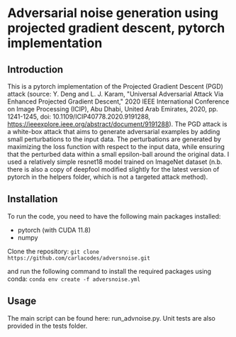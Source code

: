 # Adversarial noise generation using projected gradient descent, pytorch implementation

## Introduction
This is a pytorch implementation of the Projected Gradient Descent (PGD) attack (source: Y. Deng and L. J. Karam, "Universal Adversarial Attack Via Enhanced Projected Gradient Descent," 2020 IEEE International Conference on Image Processing (ICIP), 
Abu Dhabi, United Arab Emirates, 2020, pp. 1241-1245, doi: 10.1109/ICIP40778.2020.9191288, https://ieeexplore.ieee.org/abstract/document/9191288). 
The PGD attack is a white-box attack that aims to generate adversarial examples by adding small perturbations to the input data. 
The perturbations are generated by maximizing the loss function with respect to the input data, while ensuring that the perturbed data 
within a small epsilon-ball around the original data. I used a relatively simple resnet18 model trained on ImageNet dataset (n.b. there is also a copy of deepfool modified slightly for the latest version of pytorch in the helpers folder, which is not a targeted attack method).

## Installation
To run the code, you need to have the following main packages installed:
- pytorch (with CUDA 11.8)
- numpy

Clone the repository:
``` git clone https://github.com/carlacodes/adversnoise.git ```

and run the following command to install the required packages using conda:
``` conda env create -f adversnoise.yml ```

## Usage
The main script can be found here: run_advnoise.py. Unit tests are also provided in the tests folder.
